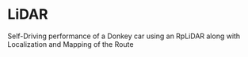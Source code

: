 # LiDAR

Self-Driving performance of a Donkey car using an RpLiDAR along with Localization and Mapping of the Route
